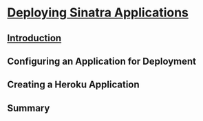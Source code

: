 # [Deploying Sinatra Applications](https://launchschool.com/lessons/26c18317/assignments)

## [Introduction](https://launchschool.com/lessons/26c18317/assignments/cf6f9a67)



## Configuring an Application for Deployment
## Creating a Heroku Application	
## Summary
